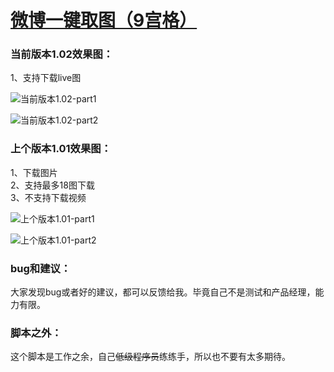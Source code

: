 # [微博一键取图（9宫格）](https://greasyfork.org/zh-CN/scripts/454816)

### 当前版本1.02效果图：

 1、支持下载live图<br>

![当前版本1.02-part1](https://wah0713.github.io/getWeiboImage/image/1.02-part1.png)

![当前版本1.02-part2](https://wah0713.github.io/getWeiboImage/image/1.02-part2.png)

### 上个版本1.01效果图：

1、下载图片 <br>
2、支持最多18图下载 <br>
3、不支持下载视频 <br>

![上个版本1.01-part1](https://wah0713.github.io/getWeiboImage/image/1.01-part1.png)

![上个版本1.01-part2](https://wah0713.github.io/getWeiboImage/image/1.01-part2.png)

### bug和建议：

大家发现bug或者好的建议，都可以反馈给我。毕竟自己不是测试和产品经理，能力有限。

### 脚本之外：

这个脚本是工作之余，自己<del>低级程序员</del>练练手，所以也不要有太多期待。
<!-- weibo/wb -->

